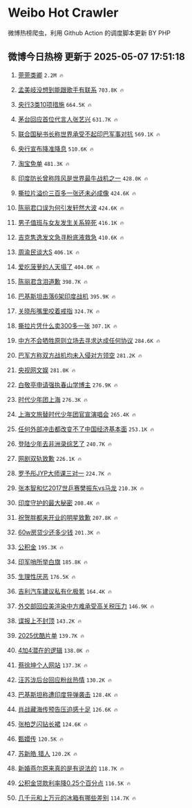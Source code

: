 # Weibo Hot Crawler 



微博热榜爬虫，利用 Github Action 的调度脚本更新 BY PHP 


## 微博今日热榜 更新于 2025-05-07 17:51:18 
1. [莞莞类卿](https://s.weibo.com/weibo?q=%E8%8E%9E%E8%8E%9E%E7%B1%BB%E5%8D%BF&t=31&band_rank=1&Refer=top) `2.2M 🔥` 

1. [孟美岐没想到能跟歌手有联系](https://s.weibo.com/weibo?q=%E5%AD%9F%E7%BE%8E%E5%B2%90%E6%B2%A1%E6%83%B3%E5%88%B0%E8%83%BD%E8%B7%9F%E6%AD%8C%E6%89%8B%E6%9C%89%E8%81%94%E7%B3%BB&t=31&band_rank=2&Refer=top) `703.8K 🔥` 

1. [央行3类10项措施](https://s.weibo.com/weibo?q=%23%E5%A4%AE%E8%A1%8C3%E7%B1%BB10%E9%A1%B9%E6%8E%AA%E6%96%BD%23&t=31&band_rank=3&Refer=top) `664.5K 🔥` 

1. [茅台回应首位代言人张艺兴](https://s.weibo.com/weibo?q=%23%E8%8C%85%E5%8F%B0%E5%9B%9E%E5%BA%94%E9%A6%96%E4%BD%8D%E4%BB%A3%E8%A8%80%E4%BA%BA%E5%BC%A0%E8%89%BA%E5%85%B4%23&t=31&band_rank=4&Refer=top) `631.7K 🔥` 

1. [联合国秘书长称世界承受不起印巴军事对抗](https://s.weibo.com/weibo?q=%23%E8%81%94%E5%90%88%E5%9B%BD%E7%A7%98%E4%B9%A6%E9%95%BF%E7%A7%B0%E4%B8%96%E7%95%8C%E6%89%BF%E5%8F%97%E4%B8%8D%E8%B5%B7%E5%8D%B0%E5%B7%B4%E5%86%9B%E4%BA%8B%E5%AF%B9%E6%8A%97%23&t=31&band_rank=5&Refer=top) `569.1K 🔥` 

1. [央行宣布降准降息](https://s.weibo.com/weibo?q=%23%E5%A4%AE%E8%A1%8C%E5%AE%A3%E5%B8%83%E9%99%8D%E5%87%86%E9%99%8D%E6%81%AF%23&t=31&band_rank=6&Refer=top) `510.6K 🔥` 

1. [淘宝免单](https://s.weibo.com/weibo?q=%E6%B7%98%E5%AE%9D%E5%85%8D%E5%8D%95&t=31&band_rank=7&Refer=top) `481.3K 🔥` 

1. [印度防长曾称阵风是世界最牛战机之一](https://s.weibo.com/weibo?q=%23%E5%8D%B0%E5%BA%A6%E9%98%B2%E9%95%BF%E6%9B%BE%E7%A7%B0%E9%98%B5%E9%A3%8E%E6%98%AF%E4%B8%96%E7%95%8C%E6%9C%80%E7%89%9B%E6%88%98%E6%9C%BA%E4%B9%8B%E4%B8%80%23&t=31&band_rank=8&Refer=top) `428.0K 🔥` 

1. [撕拉片溢价三百多一张还未必成像](https://s.weibo.com/weibo?q=%23%E6%92%95%E6%8B%89%E7%89%87%E6%BA%A2%E4%BB%B7%E4%B8%89%E7%99%BE%E5%A4%9A%E4%B8%80%E5%BC%A0%E8%BF%98%E6%9C%AA%E5%BF%85%E6%88%90%E5%83%8F%23&t=31&band_rank=9&Refer=top) `424.6K 🔥` 

1. [陈丽君口误为何引发轩然大波](https://s.weibo.com/weibo?q=%23%E9%99%88%E4%B8%BD%E5%90%9B%E5%8F%A3%E8%AF%AF%E4%B8%BA%E4%BD%95%E5%BC%95%E5%8F%91%E8%BD%A9%E7%84%B6%E5%A4%A7%E6%B3%A2%23&t=31&band_rank=10&Refer=top) `424.6K 🔥` 

1. [男子值班与女友发生关系猝死](https://s.weibo.com/weibo?q=%23%E7%94%B7%E5%AD%90%E5%80%BC%E7%8F%AD%E4%B8%8E%E5%A5%B3%E5%8F%8B%E5%8F%91%E7%94%9F%E5%85%B3%E7%B3%BB%E7%8C%9D%E6%AD%BB%23&t=31&band_rank=11&Refer=top) `416.1K 🔥` 

1. [吉克隽逸发文急寻粉底液救急](https://s.weibo.com/weibo?q=%E5%90%89%E5%85%8B%E9%9A%BD%E9%80%B8%E5%8F%91%E6%96%87%E6%80%A5%E5%AF%BB%E7%B2%89%E5%BA%95%E6%B6%B2%E6%95%91%E6%80%A5&t=31&band_rank=12&Refer=top) `410.6K 🔥` 

1. [周渝民谈大S](https://s.weibo.com/weibo?q=%23%E5%91%A8%E6%B8%9D%E6%B0%91%E8%B0%88%E5%A4%A7S%23&t=31&band_rank=13&Refer=top) `406.1K 🔥` 

1. [爱吃菠萝的人天塌了](https://s.weibo.com/weibo?q=%23%E7%88%B1%E5%90%83%E8%8F%A0%E8%90%9D%E7%9A%84%E4%BA%BA%E5%A4%A9%E5%A1%8C%E4%BA%86%23&t=31&band_rank=14&Refer=top) `404.0K 🔥` 

1. [陈丽君含泪道歉](https://s.weibo.com/weibo?q=%23%E9%99%88%E4%B8%BD%E5%90%9B%E5%90%AB%E6%B3%AA%E9%81%93%E6%AD%89%23&t=31&band_rank=15&Refer=top) `398.7K 🔥` 

1. [巴基斯坦击落6架印度战机](https://s.weibo.com/weibo?q=%23%E5%B7%B4%E5%9F%BA%E6%96%AF%E5%9D%A6%E5%87%BB%E8%90%BD6%E6%9E%B6%E5%8D%B0%E5%BA%A6%E6%88%98%E6%9C%BA%23&t=31&band_rank=16&Refer=top) `395.9K 🔥` 

1. [关晓彤嘴里咬着戒指](https://s.weibo.com/weibo?q=%23%E5%85%B3%E6%99%93%E5%BD%A4%E5%98%B4%E9%87%8C%E5%92%AC%E7%9D%80%E6%88%92%E6%8C%87%23&t=31&band_rank=17&Refer=top) `324.7K 🔥` 

1. [撕拉片凭什么卖300多一张](https://s.weibo.com/weibo?q=%23%E6%92%95%E6%8B%89%E7%89%87%E5%87%AD%E4%BB%80%E4%B9%88%E5%8D%96300%E5%A4%9A%E4%B8%80%E5%BC%A0%23&t=31&band_rank=18&Refer=top) `307.1K 🔥` 

1. [中方不会牺牲原则立场去寻求达成任何协议](https://s.weibo.com/weibo?q=%23%E4%B8%AD%E6%96%B9%E4%B8%8D%E4%BC%9A%E7%89%BA%E7%89%B2%E5%8E%9F%E5%88%99%E7%AB%8B%E5%9C%BA%E5%8E%BB%E5%AF%BB%E6%B1%82%E8%BE%BE%E6%88%90%E4%BB%BB%E4%BD%95%E5%8D%8F%E8%AE%AE%23&t=31&band_rank=19&Refer=top) `284.6K 🔥` 

1. [巴军方称双方战机均未入侵对方领空](https://s.weibo.com/weibo?q=%23%E5%B7%B4%E5%86%9B%E6%96%B9%E7%A7%B0%E5%8F%8C%E6%96%B9%E6%88%98%E6%9C%BA%E5%9D%87%E6%9C%AA%E5%85%A5%E4%BE%B5%E5%AF%B9%E6%96%B9%E9%A2%86%E7%A9%BA%23&t=31&band_rank=20&Refer=top) `281.2K 🔥` 

1. [央视网文娱](https://s.weibo.com/weibo?q=%23%E5%A4%AE%E8%A7%86%E7%BD%91%E6%96%87%E5%A8%B1%23&t=31&band_rank=21&Refer=top) `281.0K 🔥` 

1. [白敬亭申请强执春山学博主](https://s.weibo.com/weibo?q=%23%E7%99%BD%E6%95%AC%E4%BA%AD%E7%94%B3%E8%AF%B7%E5%BC%BA%E6%89%A7%E6%98%A5%E5%B1%B1%E5%AD%A6%E5%8D%9A%E4%B8%BB%23&t=31&band_rank=22&Refer=top) `276.9K 🔥` 

1. [时代少年团上海](https://s.weibo.com/weibo?q=%E6%97%B6%E4%BB%A3%E5%B0%91%E5%B9%B4%E5%9B%A2%E4%B8%8A%E6%B5%B7&t=31&band_rank=23&Refer=top) `276.3K 🔥` 

1. [上海文旅替时代少年团官宣演唱会](https://s.weibo.com/weibo?q=%23%E4%B8%8A%E6%B5%B7%E6%96%87%E6%97%85%E6%9B%BF%E6%97%B6%E4%BB%A3%E5%B0%91%E5%B9%B4%E5%9B%A2%E5%AE%98%E5%AE%A3%E6%BC%94%E5%94%B1%E4%BC%9A%23&t=31&band_rank=24&Refer=top) `265.4K 🔥` 

1. [任何外部冲击都改变不了中国经济基本面](https://s.weibo.com/weibo?q=%23%E4%BB%BB%E4%BD%95%E5%A4%96%E9%83%A8%E5%86%B2%E5%87%BB%E9%83%BD%E6%94%B9%E5%8F%98%E4%B8%8D%E4%BA%86%E4%B8%AD%E5%9B%BD%E7%BB%8F%E6%B5%8E%E5%9F%BA%E6%9C%AC%E9%9D%A2%23&t=31&band_rank=25&Refer=top) `253.1K 🔥` 

1. [登陆少年去非洲录综艺了](https://s.weibo.com/weibo?q=%23%E7%99%BB%E9%99%86%E5%B0%91%E5%B9%B4%E5%8E%BB%E9%9D%9E%E6%B4%B2%E5%BD%95%E7%BB%BC%E8%89%BA%E4%BA%86%23&t=31&band_rank=26&Refer=top) `240.7K 🔥` 

1. [网剧双轨致歉](https://s.weibo.com/weibo?q=%23%E7%BD%91%E5%89%A7%E5%8F%8C%E8%BD%A8%E8%87%B4%E6%AD%89%23&t=31&band_rank=27&Refer=top) `226.1K 🔥` 

1. [罗予彤JYP大师课三对一](https://s.weibo.com/weibo?q=%E7%BD%97%E4%BA%88%E5%BD%A4JYP%E5%A4%A7%E5%B8%88%E8%AF%BE%E4%B8%89%E5%AF%B9%E4%B8%80&t=31&band_rank=28&Refer=top) `224.7K 🔥` 

1. [张本智和忆2017世乒赛樊振东vs马龙](https://s.weibo.com/weibo?q=%23%E5%BC%A0%E6%9C%AC%E6%99%BA%E5%92%8C%E5%BF%862017%E4%B8%96%E4%B9%92%E8%B5%9B%E6%A8%8A%E6%8C%AF%E4%B8%9Cvs%E9%A9%AC%E9%BE%99%23&t=31&band_rank=29&Refer=top) `210.3K 🔥` 

1. [印度守护的最大秘密](https://s.weibo.com/weibo?q=%E5%8D%B0%E5%BA%A6%E5%AE%88%E6%8A%A4%E7%9A%84%E6%9C%80%E5%A4%A7%E7%A7%98%E5%AF%86&t=31&band_rank=30&Refer=top) `208.4K 🔥` 

1. [祝贺胖都来开业的明星致歉](https://s.weibo.com/weibo?q=%23%E7%A5%9D%E8%B4%BA%E8%83%96%E9%83%BD%E6%9D%A5%E5%BC%80%E4%B8%9A%E7%9A%84%E6%98%8E%E6%98%9F%E8%87%B4%E6%AD%89%23&t=31&band_rank=31&Refer=top) `207.8K 🔥` 

1. [60w房贷少还多少钱](https://s.weibo.com/weibo?q=60w%E6%88%BF%E8%B4%B7%E5%B0%91%E8%BF%98%E5%A4%9A%E5%B0%91%E9%92%B1&t=31&band_rank=32&Refer=top) `201.3K 🔥` 

1. [公积金](https://s.weibo.com/weibo?q=%E5%85%AC%E7%A7%AF%E9%87%91&t=31&band_rank=33&Refer=top) `195.3K 🔥` 

1. [印军哨所举白旗](https://s.weibo.com/weibo?q=%23%E5%8D%B0%E5%86%9B%E5%93%A8%E6%89%80%E4%B8%BE%E7%99%BD%E6%97%97%23&t=31&band_rank=34&Refer=top) `185.8K 🔥` 

1. [生理性厌恶](https://s.weibo.com/weibo?q=%E7%94%9F%E7%90%86%E6%80%A7%E5%8E%8C%E6%81%B6&t=31&band_rank=35&Refer=top) `176.5K 🔥` 

1. [吉利汽车建议私有化极氪](https://s.weibo.com/weibo?q=%23%E5%90%89%E5%88%A9%E6%B1%BD%E8%BD%A6%E5%BB%BA%E8%AE%AE%E7%A7%81%E6%9C%89%E5%8C%96%E6%9E%81%E6%B0%AA%23&t=31&band_rank=36&Refer=top) `164.4K 🔥` 

1. [外交部回应美渲染中方难承受高关税压力](https://s.weibo.com/weibo?q=%23%E5%A4%96%E4%BA%A4%E9%83%A8%E5%9B%9E%E5%BA%94%E7%BE%8E%E6%B8%B2%E6%9F%93%E4%B8%AD%E6%96%B9%E9%9A%BE%E6%89%BF%E5%8F%97%E9%AB%98%E5%85%B3%E7%A8%8E%E5%8E%8B%E5%8A%9B%23&t=31&band_rank=37&Refer=top) `146.9K 🔥` 

1. [谍报上不封顶](https://s.weibo.com/weibo?q=%E8%B0%8D%E6%8A%A5%E4%B8%8A%E4%B8%8D%E5%B0%81%E9%A1%B6&t=31&band_rank=38&Refer=top) `143.2K 🔥` 

1. [2025优酷片单](https://s.weibo.com/weibo?q=%232025%E4%BC%98%E9%85%B7%E7%89%87%E5%8D%95%23&t=31&band_rank=39&Refer=top) `139.7K 🔥` 

1. [4加4潜在的逻辑](https://s.weibo.com/weibo?q=4%E5%8A%A04%E6%BD%9C%E5%9C%A8%E7%9A%84%E9%80%BB%E8%BE%91&t=31&band_rank=40&Refer=top) `138.0K 🔥` 

1. [蔡徐坤个人网站](https://s.weibo.com/weibo?q=%23%E8%94%A1%E5%BE%90%E5%9D%A4%E4%B8%AA%E4%BA%BA%E7%BD%91%E7%AB%99%23&t=31&band_rank=41&Refer=top) `137.3K 🔥` 

1. [汪苏泷后台回应粉丝热情](https://s.weibo.com/weibo?q=%23%E6%B1%AA%E8%8B%8F%E6%B3%B7%E5%90%8E%E5%8F%B0%E5%9B%9E%E5%BA%94%E7%B2%89%E4%B8%9D%E7%83%AD%E6%83%85%23&t=31&band_rank=42&Refer=top) `130.2K 🔥` 

1. [巴基斯坦称遭印度导弹袭击](https://s.weibo.com/weibo?q=%23%E5%B7%B4%E5%9F%BA%E6%96%AF%E5%9D%A6%E7%A7%B0%E9%81%AD%E5%8D%B0%E5%BA%A6%E5%AF%BC%E5%BC%B9%E8%A2%AD%E5%87%BB%23&t=31&band_rank=43&Refer=top) `128.4K 🔥` 

1. [肖战藏海传预告压迫感十足](https://s.weibo.com/weibo?q=%23%E8%82%96%E6%88%98%E8%97%8F%E6%B5%B7%E4%BC%A0%E9%A2%84%E5%91%8A%E5%8E%8B%E8%BF%AB%E6%84%9F%E5%8D%81%E8%B6%B3%23&t=31&band_rank=44&Refer=top) `126.6K 🔥` 

1. [张柏芝闪钻长裙](https://s.weibo.com/weibo?q=%E5%BC%A0%E6%9F%8F%E8%8A%9D%E9%97%AA%E9%92%BB%E9%95%BF%E8%A3%99&t=31&band_rank=45&Refer=top) `124.6K 🔥` 

1. [甄嬛传](https://s.weibo.com/weibo?q=%E7%94%84%E5%AC%9B%E4%BC%A0&t=31&band_rank=46&Refer=top) `120.5K 🔥` 

1. [苏新皓 猎人](https://s.weibo.com/weibo?q=%E8%8B%8F%E6%96%B0%E7%9A%93%20%E7%8C%8E%E4%BA%BA&t=31&band_rank=47&Refer=top) `120.2K 🔥` 

1. [新婚燕尔原来真的是有说法的](https://s.weibo.com/weibo?q=%23%E6%96%B0%E5%A9%9A%E7%87%95%E5%B0%94%E5%8E%9F%E6%9D%A5%E7%9C%9F%E7%9A%84%E6%98%AF%E6%9C%89%E8%AF%B4%E6%B3%95%E7%9A%84%23&t=31&band_rank=48&Refer=top) `118.7K 🔥` 

1. [公积金贷款利率降0.25个百分点](https://s.weibo.com/weibo?q=%23%E5%85%AC%E7%A7%AF%E9%87%91%E8%B4%B7%E6%AC%BE%E5%88%A9%E7%8E%87%E9%99%8D0.25%E4%B8%AA%E7%99%BE%E5%88%86%E7%82%B9%23&t=31&band_rank=49&Refer=top) `116.5K 🔥` 

1. [几千元和上万元的冰箱有哪些差别](https://s.weibo.com/weibo?q=%23%E5%87%A0%E5%8D%83%E5%85%83%E5%92%8C%E4%B8%8A%E4%B8%87%E5%85%83%E7%9A%84%E5%86%B0%E7%AE%B1%E6%9C%89%E5%93%AA%E4%BA%9B%E5%B7%AE%E5%88%AB%23&t=31&band_rank=50&Refer=top) `114.7K 🔥` 

